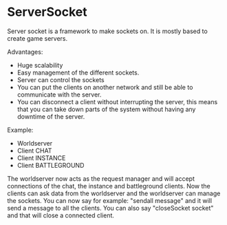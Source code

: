 ServerSocket
============

Server socket is a framework to make sockets on.
It is mostly based to create game servers.

Advantages:
- Huge scalability
- Easy management of the different sockets.
- Server can control the sockets
- You can put the clients on another network and still be able to communicate with the server.
- You can disconnect a client without interrupting the server, this means that you can take down parts of the system without having any downtime of the server.

Example:
- Worldserver
- Client CHAT
- Client INSTANCE
- Client BATTLEGROUND

The worldserver now acts as the request manager and will accept connections of the chat, the instance and battleground clients.
Now the clients can ask data from the worldserver and the worldserver can manage the sockets.
You can now say for example: "sendall message" and it will send a message to all the clients.
You can also say "closeSocket socket" and that will close a connected client.